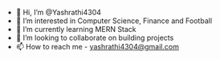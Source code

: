 - 👋 Hi, I’m @Yashrathi4304
- 👀 I’m interested in Computer Science, Finance and Football
- 🌱 I’m currently learning MERN Stack
- 💞️ I’m looking to collaborate on building projects
- 📫 How to reach me - yashrathi4304@gmail.com

<!---
Yashrathi4304/Yashrathi4304 is a ✨ special ✨ repository because its `README.md` (this file) appears on your GitHub profile.
You can click the Preview link to take a look at your changes.
--->
